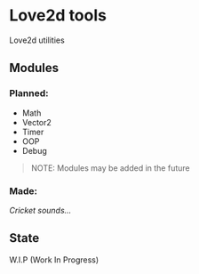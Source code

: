 # Love2d tools
Love2d utilities

## Modules
### Planned:
- Math
- Vector2
- Timer
- OOP
- Debug
> NOTE: Modules may be added in the future
### Made:
*Cricket sounds...*

## State
W.I.P (Work In Progress)
